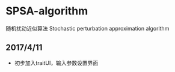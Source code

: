 # SPSA-algorithm
随机扰动近似算法 Stochastic perturbation approximation algorithm

## 2017/4/11
* 初步加入traitUI，输入参数设置界面
